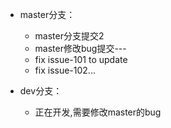 - master分支：  

  + master分支提交2
  + master修改bug提交---
  + fix issue-101 to update
  + fix issue-102...

- dev分支：
  - 正在开发,需要修改master的bug 
